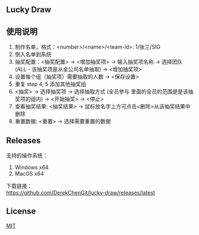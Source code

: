 ## Lucky Draw

## 使用说明

1. 制作名单，格式：\<number\>\/\<name\>\/\<team-id\>: 1/张三/SIG
2. 倒入名单到系统
3. 抽奖配置：<抽奖配置> -> <增加抽奖项> -> 输入抽奖项名称 -> 选择团队 (ALL - 该抽奖项是从全公司名单抽取) -> <增加抽奖项>
4. 设置每个组（抽奖项）需要抽取的人数 -> <保存设置>
5. 重复 step 4, 5 添加其他抽奖组
6. <抽奖> -> 选择抽奖项 -> 选择抽取方式 (全员参与 里面的全员的范围是是该抽奖项的组内) -> <开始抽奖> -> <停止>
7. 查看抽奖结果: <抽奖结果> -> 鼠标放名字上方可点击<删除>从该抽奖结果中删除
8. 重置数据: <重置> -> 选择需要重置的数据

## Releases

支持的操作系统：

1. Windows x64
2. MacOS x64

下载链接：  
https://github.com/DerekChenGit/lucky-draw/releases/latest

## License

[MIT](https://choosealicense.com/licenses/mit/)
